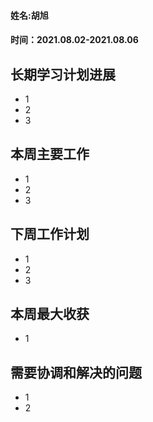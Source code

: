 #### 姓名:胡旭
#### 时间：2021.08.02-2021.08.06

## 长期学习计划进展
* 1
* 2
* 3


## 本周主要工作
* 1
* 2
* 3


## 下周工作计划
* 1
* 2
* 3

## 本周最大收获
* 1


## 需要协调和解决的问题
* 1
* 2

